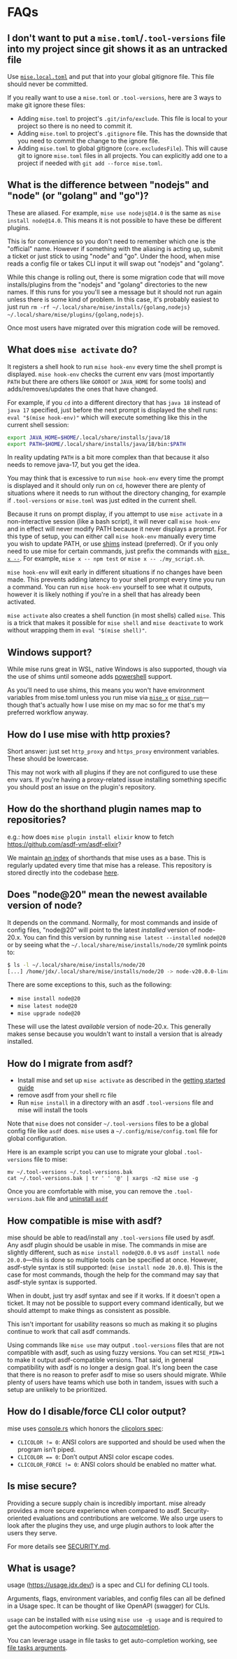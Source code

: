 # FAQs

## I don't want to put a `mise.toml`/`.tool-versions` file into my project since git shows it as an untracked file

Use [`mise.local.toml`](https://mise.jdx.dev/configuration.html#mise-toml) and put that into your global gitignore file. This file should never be committed.

If you really want to use a `mise.toml` or `.tool-versions`, here are 3 ways to make git ignore these files:

- Adding `mise.toml` to project's `.git/info/exclude`. This file is local to your project so
  there is no need to commit it.
- Adding `mise.toml` to project's `.gitignore` file. This has the downside that you need to
  commit the change to the ignore file.
- Adding `mise.toml` to global gitignore (`core.excludesFile`). This will cause git to
  ignore `mise.toml` files in all projects. You can explicitly add one to a project if needed
  with `git add --force mise.toml`.

## What is the difference between "nodejs" and "node" (or "golang" and "go")?

These are aliased. For example, `mise use nodejs@14.0` is the same as `mise install node@14.0`. This
means it is not possible to have these be different plugins.

This is for convenience so you don't need to remember which one is the "official" name. However if
something with the aliasing is acting up, submit a ticket or just stick to using "node" and "go".
Under the hood, when mise reads a config file or takes CLI input it will swap out "nodejs" and
"golang".

While this change is rolling out, there is some migration code that will move installs/plugins from
the "nodejs" and "golang" directories to the new names. If this runs for you you'll see a message
but it should not run again unless there is some kind of problem. In this case, it's probably
easiest to just
run
`rm -rf ~/.local/share/mise/installs/{golang,nodejs} ~/.local/share/mise/plugins/{golang,nodejs}`.

Once most users have migrated over this migration code will be removed.

## What does `mise activate` do?

It registers a shell hook to run `mise hook-env` every time the shell prompt is displayed.
`mise hook-env` checks the current env vars (most importantly `PATH` but there are others like
`GOROOT` or `JAVA_HOME` for some tools) and adds/removes/updates the ones that have changed.

For example, if you `cd` into a different directory that has `java 18` instead of `java 17`
specified, just before the next prompt is displayed the shell runs: `eval "$(mise hook-env)"`
which will execute something like this in the current shell session:

```sh
export JAVA_HOME=$HOME/.local/share/installs/java/18
export PATH=$HOME/.local/share/installs/java/18/bin:$PATH
```

In reality updating `PATH` is a bit more complex than that because it also needs to remove java-17,
but you get the idea.

You may think that is excessive to run `mise hook-env` every time the prompt is displayed
and it should only run on `cd`, however there are plenty of
situations where it needs to run without the directory changing, for example if `.tool-versions` or
`mise.toml` was just edited in the current shell.

Because it runs on prompt display, if you attempt to use `mise activate` in a
non-interactive session (like a bash script), it will never call `mise hook-env` and in effect will
never modify PATH because it never displays a prompt. For this type of setup, you can either call
`mise hook-env` manually every time you wish to update PATH, or use [shims](/dev-tools/shims.md)
instead (preferred).
Or if you only need to use mise for certain commands, just prefix the commands with
[`mise x --`](./cli/exec).
For example, `mise x -- npm test` or `mise x -- ./my_script.sh`.

`mise hook-env` will exit early in different situations if no changes have been made. This prevents
adding latency to your shell prompt every time you run a command. You can run `mise hook-env`
yourself
to see what it outputs, however it is likely nothing if you're in a shell that has already been
activated.

`mise activate` also creates a shell function (in most shells) called `mise`.
This is a trick that makes it possible for `mise shell`
and `mise deactivate` to work without wrapping them in `eval "$(mise shell)"`.

## Windows support?

While mise runs great in WSL, native Windows is also supported, though via the use of shims until
someone adds [powershell](https://github.com/jdx/mise/issues/3451) support.

As you'll need to use shims, this means you won't have environment variables from mise.toml unless you run mise via
[`mise x`](/cli/exec) or [`mise run`](/cli/run)—though that's actually how I use mise on my mac so
for me that's my preferred workflow anyway.

## How do I use mise with http proxies?

Short answer: just set `http_proxy` and `https_proxy` environment variables. These should be
lowercase.

This may not work with all plugins if they are not configured to use these env vars.
If you're having a proxy-related issue installing something specific you should post an issue on the
plugin's repository.

## How do the shorthand plugin names map to repositories?

e.g.: how does `mise plugin install elixir` know to fetch <https://github.com/asdf-vm/asdf-elixir>?

We maintain [an index](https://github.com/mise-plugins/registry) of shorthands that mise uses as a
base.
This is regularly updated every time that mise has a release. This repository is stored directly
into
the codebase [here](https://github.com/jdx/mise/blob/main/registry.toml).

## Does "node@20" mean the newest available version of node?

It depends on the command. Normally, for most commands and inside of config files, "node@20" will
point to the latest _installed_ version of node-20.x. You can find this version by running
`mise latest --installed node@20` or by seeing what the `~/.local/share/mise/installs/node/20`
symlink
points to:

```sh
$ ls -l ~/.local/share/mise/installs/node/20
[...] /home/jdx/.local/share/mise/installs/node/20 -> node-v20.0.0-linux-x64
```

There are some exceptions to this, such as the following:

- `mise install node@20`
- `mise latest node@20`
- `mise upgrade node@20`

These will use the latest _available_ version of node-20.x. This generally makes sense because you
wouldn't want to install a version that is already installed.

## How do I migrate from asdf?

- Install mise and set up `mise activate` as described in the [getting started guide](/getting-started)
- remove asdf from your shell rc file
- Run `mise install` in a directory with an asdf `.tool-versions` file and mise will install the tools

Note that `mise` does not consider `~/.tool-versions` files to be a global config file like `asdf` does. `mise` uses a
`~/.config/mise/config.toml` file for global configuration.

Here is an example script you can use to migrate your global `.tool-versions` file to mise:

```shell
mv ~/.tool-versions ~/.tool-versions.bak
cat ~/.tool-versions.bak | tr ' ' '@' | xargs -n2 mise use -g
```

Once you are comfortable with mise, you can remove the `.tool-versions.bak` file and [uninstall `asdf`](https://asdf-vm.com/manage/core.html#uninstall)

## How compatible is mise with asdf?

mise should be able to read/install any `.tool-versions` file used by asdf. Any asdf plugin
should be usable in mise. The commands in mise are slightly
different, such as `mise install node@20.0.0` vs `asdf install node 20.0.0`—this is done so
multiple tools can be specified at once. However, asdf-style syntax is still supported: (`mise
install node 20.0.0`). This is the case for most commands, though the help for the command may
say that asdf-style syntax is supported.

When in doubt, just try asdf syntax and see if it works. If it doesn't open a ticket. It may
not be possible to support every command identically, but
we should attempt to make things as consistent as possible.

This isn't important for usability reasons so much as making it so plugins continue to work that
call asdf commands.

Using commands like `mise use` may output `.tool-versions` files that are not compatible with asdf,
such as using fuzzy versions. You can set `MISE_PIN=1` to make it output asdf-compatible versions.
That said, in general compatibility with asdf is no longer a design goal. It's long been the case
that there is no reason to prefer asdf to mise so users should migrate. While plenty of users have
teams which use both in tandem, issues with such a setup are unlikely to be prioritized.

## How do I disable/force CLI color output?

mise uses [console.rs](https://docs.rs/console/latest/console/fn.colors_enabled.html) which
honors the [clicolors spec](https://bixense.com/clicolors/):

- `CLICOLOR != 0`: ANSI colors are supported and should be used when the program isn’t piped.
- `CLICOLOR == 0`: Don’t output ANSI color escape codes.
- `CLICOLOR_FORCE != 0`: ANSI colors should be enabled no matter what.

## Is mise secure?

Providing a secure supply chain is incredibly important. mise already provides a more secure
experience when compared to asdf. Security-oriented evaluations and contributions are welcome.
We also urge users to look after the plugins they use, and urge plugin authors to look after
the users they serve.

For more details see [SECURITY.md](https://github.com/jdx/mise/blob/main/SECURITY.md).

## What is usage?

usage (<https://usage.jdx.dev/>) is a spec and CLI for defining CLI tools.

Arguments, flags, environment variables, and config files can all be defined in a Usage spec. It can be thought of like OpenAPI (swagger) for CLIs.

`usage` can be installed with `mise` using `mise use -g usage` and is required to get the autocompetion working. See [autocompletion](/installing-mise.html#autocompletion).

You can leverage usage in file tasks to get auto-completion working, see [file tasks arguments](/tasks/file-tasks.html#arguments).
